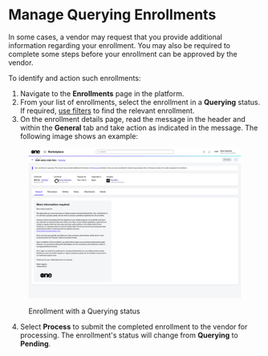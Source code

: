 # Manage Querying Enrollments

In some cases, a vendor may request that you provide additional information regarding your enrollment. You may also be required to complete some steps before your enrollment can be approved by the vendor.&#x20;

To identify and action such enrollments:

1. Navigate to the **Enrollments** page in the platform.
2. From your list of enrollments, select the enrollment in a **Querying** status. If required, [use filters](../../../marketplace-platform/getting-started/marketplace-for-clients/how-to-filter-your-orders.md) to find the relevant enrollment.
3. On the enrollment details page, read the message in the header and within the **General** tab and take action as indicated in the message. The following image shows an example:

<figure><img src="../../../.gitbook/assets/enrollments_querying_state.png" alt=""><figcaption><p>Enrollment with a Querying status</p></figcaption></figure>

4. Select **Process** to submit the completed enrollment to the vendor for processing. The enrollment's status will change from **Querying** to **Pending**.
